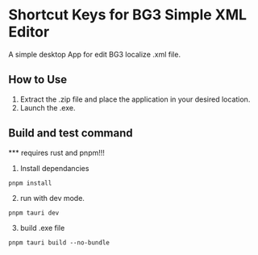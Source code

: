 # Shortcut Keys for BG3 Simple XML Editor

A simple desktop App for edit BG3 localize .xml file.

## How to Use
1. Extract the .zip file and place the application in your desired location.
2. Launch the .exe.

## Build and test command
*** requires rust and pnpm!!!

1. Install dependancies
```
pnpm install
```
2. run with dev mode.
```
pnpm tauri dev
```

3. build .exe file
```
pnpm tauri build --no-bundle
```
